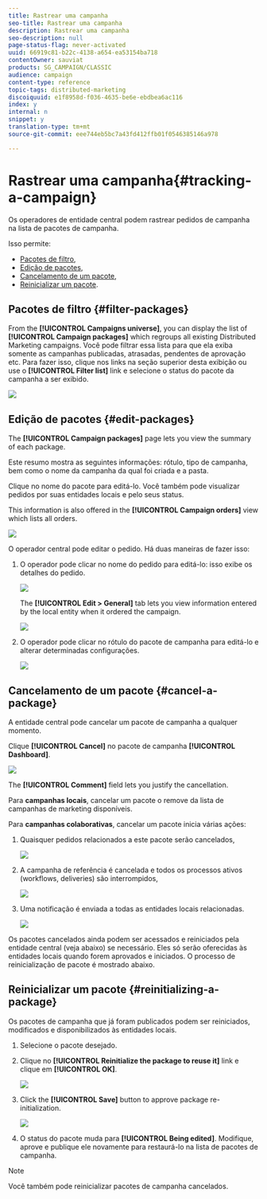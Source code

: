 ```yaml
---
title: Rastrear uma campanha
seo-title: Rastrear uma campanha
description: Rastrear uma campanha
seo-description: null
page-status-flag: never-activated
uuid: 66919c81-b22c-4138-a654-ea53154ba718
contentOwner: sauviat
products: SG_CAMPAIGN/CLASSIC
audience: campaign
content-type: reference
topic-tags: distributed-marketing
discoiquuid: e1f8958d-f036-4635-be6e-ebdbea6ac116
index: y
internal: n
snippet: y
translation-type: tm+mt
source-git-commit: eee744eb5bc7a43fd412ffb01f0546385146a978

---
```



# Rastrear uma campanha{#tracking-a-campaign}

Os operadores de entidade central podem rastrear pedidos de campanha na lista de pacotes de campanha.

Isso permite:

* [Pacotes de filtro](#filter-packages),
* [Edição de pacotes](#edit-packages),
* [Cancelamento de um pacote](#cancel-a-package),
* [Reinicializar um pacote](#reinitializing-a-package).

## Pacotes de filtro {#filter-packages}

From the **[!UICONTROL Campaigns universe]**, you can display the list of **[!UICONTROL Campaign packages]** which regroups all existing Distributed Marketing campaigns. Você pode filtrar essa lista para que ela exiba somente as campanhas publicadas, atrasadas, pendentes de aprovação etc. Para fazer isso, clique nos links na seção superior desta exibição ou use o **[!UICONTROL Filter list]** link e selecione o status do pacote da campanha a ser exibido.

![](assets/mkg_dist_catalog_filter.png)

## Edição de pacotes {#edit-packages}

The **[!UICONTROL Campaign packages]** page lets you view the summary of each package.

Este resumo mostra as seguintes informações: rótulo, tipo de campanha, bem como o nome da campanha da qual foi criada e a pasta.

Clique no nome do pacote para editá-lo. Você também pode visualizar pedidos por suas entidades locais e pelo seus status.

This information is also offered in the **[!UICONTROL Campaign orders]** view which lists all orders.

![](assets/mkg_dist_catalog_op_command_details.png)

O operador central pode editar o pedido. Há duas maneiras de fazer isso:

1. O operador pode clicar no nome do pedido para editá-lo: isso exibe os detalhes do pedido.

   ![](assets/mkg_dist_catalog_op_command_edit1.png)

   The **[!UICONTROL Edit > General]** tab lets you view information entered by the local entity when it ordered the campaign.

   ![](assets/mkg_dist_catalog_op_command_edit1a.png)

1. O operador pode clicar no rótulo do pacote de campanha para editá-lo e alterar determinadas configurações.

   ![](assets/mkg_dist_catalog_op_command_edit2.png)

## Cancelamento de um pacote {#cancel-a-package}

A entidade central pode cancelar um pacote de campanha a qualquer momento.

Clique **[!UICONTROL Cancel]** no pacote de campanha **[!UICONTROL Dashboard]**.

![](assets/mkg_dist_cancel_op_from_dashboard.png)

The **[!UICONTROL Comment]** field lets you justify the cancellation.

Para **campanhas locais**, cancelar um pacote o remove da lista de campanhas de marketing disponíveis.

Para **campanhas colaborativas**, cancelar um pacote inicia várias ações:

1. Quaisquer pedidos relacionados a este pacote serão cancelados,

   ![](assets/mkg_dist_mutual_op_cancelled.png)

1. A campanha de referência é cancelada e todos os processos ativos (workflows, deliveries) são interrompidos,

   ![](assets/mkg_dist_mutual_op_cancelled1.png)

1. Uma notificação é enviada a todas as entidades locais relacionadas.

   ![](assets/mkg_dist_mutual_op_cancelled2.png)

Os pacotes cancelados ainda podem ser acessados e reiniciados pela entidade central (veja abaixo) se necessário. Eles só serão oferecidas às entidades locais quando forem aprovados e iniciados. O processo de reinicialização de pacote é mostrado abaixo.

## Reinicializar um pacote {#reinitializing-a-package}

Os pacotes de campanha que já foram publicados podem ser reiniciados, modificados e disponibilizados às entidades locais.

1. Selecione o pacote desejado.
1. Clique no **[!UICONTROL Reinitialize the package to reuse it]** link e clique em **[!UICONTROL OK]**.

   ![](assets/mkg_dist_mutual_op_reinit.png)

1. Click the **[!UICONTROL Save]** button to approve package re-initialization.

   ![](assets/mkg_dist_mutual_op_reinit2.png)

1. O status do pacote muda para **[!UICONTROL Being edited]**. Modifique, aprove e publique ele novamente para restaurá-lo na lista de pacotes de campanha.

>[!NOTE]
>
>Você também pode reinicializar pacotes de campanha cancelados.

